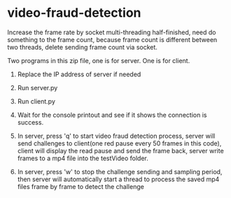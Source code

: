 # video-fraud-detection


Increase the frame rate by socket multi-threading half-finished, need do something to the frame count, because frame count is different between two threads, delete sending frame count via socket.

Two programs in this zip file, one is for server. One is for client.


1. Replace the IP address of server if needed

2. Run server.py

3. Run client.py

4. Wait for the console printout and see if it shows the connection is success.

5. In server, press 'q' to start video fraud detection process, server will send challenges to client(one red pause every 50 frames in this code), client will display the read pause and send the frame back, server write frames to a mp4 file into the testVideo folder.

6. In server, press 'w' to stop the challenge sending and sampling period, then server will automatically start a thread to process the saved mp4 files frame by frame to detect the challenge

